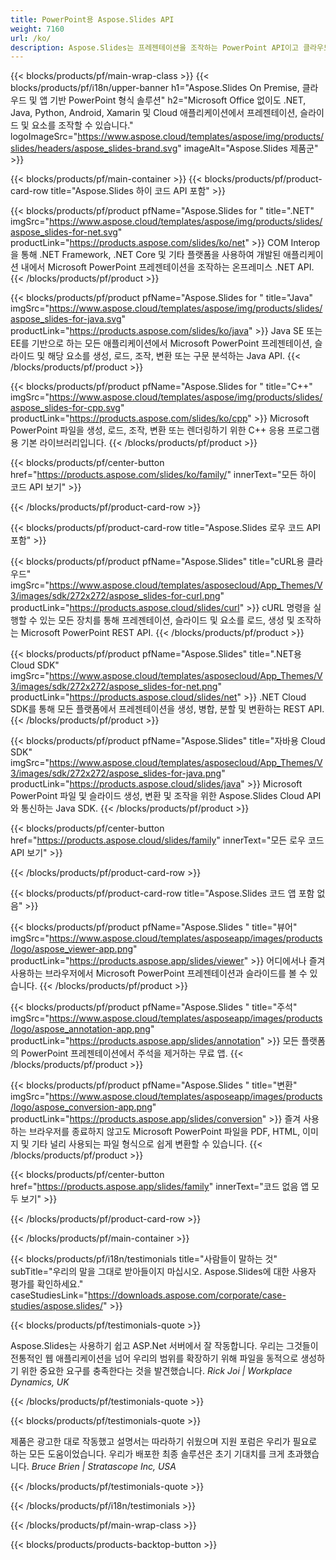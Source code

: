 ```yaml
---
title: PowerPoint용 Aspose.Slides API
weight: 7160
url: /ko/
description: Aspose.Slides는 프레젠테이션을 조작하는 PowerPoint API이고 클라우드는 슬라이드 클라우드 API를 제공합니다.
---
```


{{< blocks/products/pf/main-wrap-class >}}
{{< blocks/products/pf/i18n/upper-banner h1="Aspose.Slides On Premise, 클라우드 및 앱 기반 PowerPoint 형식 솔루션" h2="Microsoft Office 없이도 .NET, Java, Python, Android, Xamarin 및 Cloud 애플리케이션에서 프레젠테이션, 슬라이드 및 요소를 조작할 수 있습니다." logoImageSrc="https://www.aspose.cloud/templates/aspose/img/products/slides/headers/aspose_slides-brand.svg" imageAlt="Aspose.Slides 제품군" >}}

{{< blocks/products/pf/main-container >}}
{{< blocks/products/pf/product-card-row title="Aspose.Slides 하이 코드 API 포함" >}}

{{< blocks/products/pf/product pfName="Aspose.Slides for " title=".NET" imgSrc="https://www.aspose.cloud/templates/aspose/img/products/slides/aspose_slides-for-net.svg" productLink="https://products.aspose.com/slides/ko/net" >}}
COM Interop을 통해 .NET Framework, .NET Core 및 기타 플랫폼을 사용하여 개발된 애플리케이션 내에서 Microsoft PowerPoint 프레젠테이션을 조작하는 온프레미스 .NET API.
{{< /blocks/products/pf/product >}}

{{< blocks/products/pf/product pfName="Aspose.Slides for " title="Java" imgSrc="https://www.aspose.cloud/templates/aspose/img/products/slides/aspose_slides-for-java.svg" productLink="https://products.aspose.com/slides/ko/java" >}}
Java SE 또는 EE를 기반으로 하는 모든 애플리케이션에서 Microsoft PowerPoint 프레젠테이션, 슬라이드 및 해당 요소를 생성, 로드, 조작, 변환 또는 구문 분석하는 Java API.
{{< /blocks/products/pf/product >}}

{{< blocks/products/pf/product pfName="Aspose.Slides for " title="C++" imgSrc="https://www.aspose.cloud/templates/aspose/img/products/slides/aspose_slides-for-cpp.svg" productLink="https://products.aspose.com/slides/ko/cpp" >}}
Microsoft PowerPoint 파일을 생성, 로드, 조작, 변환 또는 렌더링하기 위한 C++ 응용 프로그램용 기본 라이브러리입니다.
{{< /blocks/products/pf/product >}}

{{< blocks/products/pf/center-button href="https://products.aspose.com/slides/ko/family/" innerText="모든 하이 코드 API 보기" >}}

{{< /blocks/products/pf/product-card-row >}}

{{< blocks/products/pf/product-card-row title="Aspose.Slides 로우 코드 API 포함" >}}

{{< blocks/products/pf/product pfName="Aspose.Slides" title="cURL용 클라우드" imgSrc="https://www.aspose.cloud/templates/asposecloud/App_Themes/V3/images/sdk/272x272/aspose_slides-for-curl.png" productLink="https://products.aspose.cloud/slides/curl" >}}
cURL 명령을 실행할 수 있는 모든 장치를 통해 프레젠테이션, 슬라이드 및 요소를 로드, 생성 및 조작하는 Microsoft PowerPoint REST API.
{{< /blocks/products/pf/product >}}

{{< blocks/products/pf/product pfName="Aspose.Slides" title=".NET용 Cloud SDK" imgSrc="https://www.aspose.cloud/templates/asposecloud/App_Themes/V3/images/sdk/272x272/aspose_slides-for-net.png" productLink="https://products.aspose.cloud/slides/net" >}}
.NET Cloud SDK를 통해 모든 플랫폼에서 프레젠테이션을 생성, 병합, 분할 및 변환하는 REST API.
{{< /blocks/products/pf/product >}}

{{< blocks/products/pf/product pfName="Aspose.Slides" title="자바용 Cloud SDK" imgSrc="https://www.aspose.cloud/templates/asposecloud/App_Themes/V3/images/sdk/272x272/aspose_slides-for-java.png" productLink="https://products.aspose.cloud/slides/java" >}}
Microsoft PowerPoint 파일 및 슬라이드 생성, 변환 및 조작을 위한 Aspose.Slides Cloud API와 통신하는 Java SDK.
{{< /blocks/products/pf/product >}}

{{< blocks/products/pf/center-button href="https://products.aspose.cloud/slides/family" innerText="모든 로우 코드 API 보기" >}}

{{< /blocks/products/pf/product-card-row >}}

{{< blocks/products/pf/product-card-row title="Aspose.Slides 코드 앱 포함 없음" >}}

{{< blocks/products/pf/product pfName="Aspose.Slides " title="뷰어" imgSrc="https://www.aspose.cloud/templates/asposeapp/images/products/logo/aspose_viewer-app.png" productLink="https://products.aspose.app/slides/viewer" >}}
어디에서나 즐겨 사용하는 브라우저에서 Microsoft PowerPoint 프레젠테이션과 슬라이드를 볼 수 있습니다.
{{< /blocks/products/pf/product >}}

{{< blocks/products/pf/product pfName="Aspose.Slides " title="주석" imgSrc="https://www.aspose.cloud/templates/asposeapp/images/products/logo/aspose_annotation-app.png" productLink="https://products.aspose.app/slides/annotation" >}}
모든 플랫폼의 PowerPoint 프레젠테이션에서 주석을 제거하는 무료 앱.
{{< /blocks/products/pf/product >}}

{{< blocks/products/pf/product pfName="Aspose.Slides " title="변환" imgSrc="https://www.aspose.cloud/templates/asposeapp/images/products/logo/aspose_conversion-app.png" productLink="https://products.aspose.app/slides/conversion" >}}
즐겨 사용하는 브라우저를 종료하지 않고도 Microsoft PowerPoint 파일을 PDF, HTML, 이미지 및 기타 널리 사용되는 파일 형식으로 쉽게 변환할 수 있습니다.
{{< /blocks/products/pf/product >}}

{{< blocks/products/pf/center-button href="https://products.aspose.app/slides/family" innerText="코드 없음 앱 모두 보기" >}}

{{< /blocks/products/pf/product-card-row >}}

{{< /blocks/products/pf/main-container >}}

{{< blocks/products/pf/i18n/testimonials title="사람들이 말하는 것" subTitle="우리의 말을 그대로 받아들이지 마십시오. Aspose.Slides에 대한 사용자 평가를 확인하세요." caseStudiesLink="https://downloads.aspose.com/corporate/case-studies/aspose.slides/" >}}

{{< blocks/products/pf/testimonials-quote >}}
<p class="first">
Aspose.Slides는 사용하기 쉽고 ASP.Net 서버에서 잘 작동합니다. 우리는 그것들이 전통적인 웹 애플리케이션을 넘어 우리의 범위를 확장하기 위해 파일을 동적으로 생성하기 위한 중요한 요구를 충족한다는 것을 발견했습니다.
 <em>
  Rick Joi | Workplace Dynamics, UK
 </em>
</p>

{{< /blocks/products/pf/testimonials-quote >}}

{{< blocks/products/pf/testimonials-quote >}}
<p class="second">
제품은 광고한 대로 작동했고 설명서는 따라하기 쉬웠으며 지원 포럼은 우리가 필요로 하는 모든 도움이었습니다. 우리가 배포한 최종 솔루션은 초기 기대치를 크게 초과했습니다.
 <em>
  Bruce Brien | Stratascope Inc, USA
 </em>
</p>

{{< /blocks/products/pf/testimonials-quote >}}

{{< /blocks/products/pf/i18n/testimonials >}}

{{< /blocks/products/pf/main-wrap-class >}}

{{< blocks/products/products-backtop-button >}}